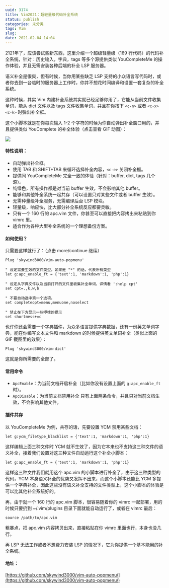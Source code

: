 ```yaml
---
uuid: 3174
title: Vim2021：超轻量级代码补全系统
status: publish
categories: 未分类
tags: Vim
slug: 
date: 2021-02-04 14:04
---
```

2121年了，应该尝试些新东西，这里介绍一个超级轻量级（169 行代码）的代码补全系统，针对：历史输入，字典，tags 等多个源提供类似 YouCompleteMe 的操作体验，并且无需安装各种后端的补全 LSP 服务器。

语义补全是很爽，但有时候，当你用某些缺乏 LSP 支持的小众语言写代码时，或者你去到一台临时的服务器上工作时，你并不想花时间编译和设置一套复杂的补全系统。

这种时候，其实 Vim 内建补全系统其实就已经足够你用了，它能从当前文件收集单词，能从 dict 文件以及 tags 文件收集单词，并且在你按下 `<c-n>` 或者 `<c-x><c-k>` 时弹出补全框。

这个小脚本就是在你每次输入 1-2 个字符的时候为你自动弹出补全窗口用的，并且提供类似 YouComplete 的补全体验（点击查看 GIF 动图）：

![](https://skywind3000.github.io/images/p/auto-popmenu/demo.gif)

#### 特性说明：

- 自动弹出补全框。
- 使用 TAB 和 SHIFT+TAB 来循环选择补全内容，`<c-e>` 关闭补全框。
- 提供同 YouCompleteMe 完全一致的体验（针对：buffer, dict, tags 几个源）。
- 纯绿色，所有操作都是对当前 buffer 生效，不会影响其他 buffer。
- 能够和其他补全系统一起共存（可以设置只对某些文件或者 buffer 生效）。
- 无需种量级补全服务，无需编译后台 LSP 模块。
- 轻量级，响应快，比大部分补全系统反应都要灵敏。
- 只有一个 160 行的 apc.vim 文件，你甚至可以直接把内容拷出来粘贴到你 vimrc 里。
- 适合作为各种大型补全系统的一个理想备份方案。

#### 如何使用？

只需要这样就行了：（点击 more/continue 继续）

<!--more-->

```vim
Plug 'skywind3000/vim-auto-popmenu'

" 设定需要生效的文件类型，如果是 "*" 的话，代表所有类型
let g:apc_enable_ft = {'text':1, 'markdown':1, 'php':1}

" 设定从字典文件以及当前打开的文件里收集补全单词，详情看 ':help cpt'
set cpt=.,k,w,b

" 不要自动选中第一个选项。
set completeopt=menu,menuone,noselect

" 禁止在下方显示一些啰嗦的提示
set shortmess+=c
```

也许你还会需要一个字典插件，为众多语言提供字典数据，还有一份英文单词字典，能在你编写文本文件和 markdown 的时候提供英文单词补全（类似上面的 GIF 截图里的效果）：

```vim
Plug 'skywind3000/vim-dict'
```

这就是你所需要的全部了。

#### 常用命令

- `ApcEnable`：为当前文档开启补全（比如你没有设置上面的 `g:apc_enable_ft` 时）。
- `ApcDisable`：为当前文档禁用补全
只有上面两条命令，并且只对当前文档生效，不会影响其他文件。

#### 插件共存

以 YouCompleteMe 为例，共存的话，先要设置 YCM 禁用某些文档：

```vim
let g:ycm_filetype_blacklist = {'text':1, 'markdown':1, 'php':1}
```

这样编辑上面三种文件时 YCM 就不生效了，因为它本来也不支持这三种文件的语义补全，接着我们设置对这三种文件自动运行这个补全小脚本：

```vim
let g:apc_enable_ft = {'text':1, 'markdown':1, 'php':1}
```

这样这三种文件我们就用这个 apc.vim 的小脚本进行补全了，由于这三种类型的代码，YCM 本身语义补全的优势又发挥不出来，而这个小脚本还能比 YCM 多提供一个字典补全，因此这些没有语义补全支持的文件类型上，这个小脚本的体验是可以比其他补全系统好的。

再，由于就一个 160 行的 apc.vim 脚本，很容易随着你的 vimrc 一起部署，用的时候只要扔到 ~/.vim/plugins 目录下面就能自动运行了，或者在 vimrc 最后：

```vim
source /path/to/apc.vim
```

粗暴点，把 apc.vim 内容拷贝出来，直接粘贴在你 vimrc 里面也行，本身也没几行。

再 LSP 无法工作或者不想费力安装 LSP 的情况下，它为你提供一个基本能用的补全系统。

#### 地址：

[https://github.com/skywind3000/vim-auto-popmenu/](https://github.com/skywind3000/vim-auto-popmenu/)

